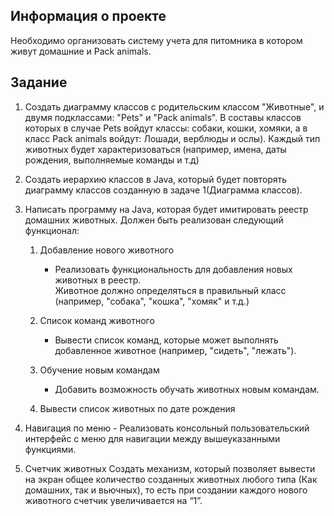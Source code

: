 ## Информация о проекте
Необходимо организовать систему учета для питомника в котором живут домашние и Pack animals. 

## Задание

1. Создать диаграмму классов с родительским классом "Животные", и двумя подклассами: "Pets" и "Pack animals".
В составы классов которых в случае Pets войдут классы: собаки, кошки, хомяки, а в класс Pack animals войдут: Лошади, верблюды и ослы).
Каждый тип животных будет характеризоваться (например, имена, даты рождения, выполняемые команды и т.д)

2. Создать иерархию классов в Java, который будет повторять диаграмму классов созданную в задаче 1(Диаграмма классов).

3. Написать программу на Java, которая будет имитировать реестр домашних животных. 
Должен быть реализован следующий функционал:
    
   1. Добавление нового животного
        - Реализовать функциональность для добавления новых животных в реестр.       
 Животное должно определяться в правильный класс (например, "собака", "кошка", "хомяк" и т.д.)
        
 
   2. Список команд животного
        - Вывести список команд, которые может выполнять добавленное животное (например, "сидеть", "лежать").
        
   3. Обучение новым командам
        - Добавить возможность обучать животных новым командам.
   4. Вывести список животных по дате рождения

4. Навигация по меню
        - Реализовать консольный пользовательский интерфейс с меню для навигации между вышеуказанными функциями.
        
5. Счетчик животных
Создать механизм, который позволяет вывести на экран общее количество созданных животных любого типа (Как домашних, так и вьючных), то есть при создании каждого нового животного счетчик увеличивается на “1”. 

